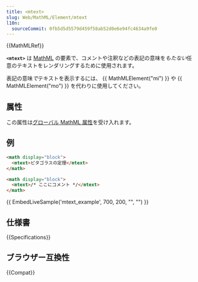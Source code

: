 ```yaml
---
title: <mtext>
slug: Web/MathML/Element/mtext
l10n:
  sourceCommit: 0fb5d5d5579d459f58ab52d0e6e94fc4634a9fe0
---
```


{{MathMLRef}}

**`<mtext>`** は [MathML](/en-US/docs/Web/MathML) の要素で、コメントや注釈などの表記の意味を*もたない*任意のテキストをレンダリングするために使用されます。

表記の意味*で*テキストを表示するには、 {{ MathMLElement("mi") }} や {{ MathMLElement("mo") }} を代わりに使用してください。

## 属性

この属性は[グローバル MathML 属性](/ja/docs/Web/MathML/Global_attributes)を受け入れます。

## 例

```html
<math display="block">
  <mtext>ピタゴラスの定理</mtext>
</math>

<math display="block">
  <mtext>/* ここにコメント */</mtext>
</math>
```

{{ EmbedLiveSample('mtext_example', 700, 200, "", "") }}

## 仕様書

{{Specifications}}

## ブラウザー互換性

{{Compat}}
